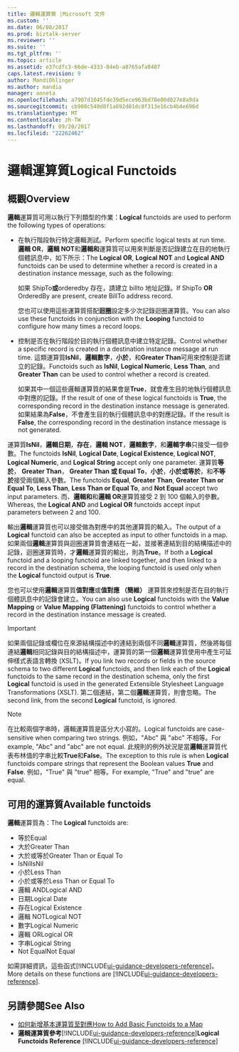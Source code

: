 ```yaml
---
title: 邏輯運算質 |Microsoft 文件
ms.custom: ''
ms.date: 06/08/2017
ms.prod: biztalk-server
ms.reviewer: ''
ms.suite: ''
ms.tgt_pltfrm: ''
ms.topic: article
ms.assetid: e37cdfc3-66de-4333-84eb-a8765afa8407
caps.latest.revision: 9
author: MandiOhlinger
ms.author: mandia
manager: anneta
ms.openlocfilehash: a7907d1045fde39d5ece963bd78e00d027e8a9da
ms.sourcegitcommit: cb908c540d8f1a692d01dc8f313e16cb4b4e696d
ms.translationtype: MT
ms.contentlocale: zh-TW
ms.lasthandoff: 09/20/2017
ms.locfileid: "22262462"
---
```

# <a name="logical-functoids"></a><span data-ttu-id="1835a-102">邏輯運算質</span><span class="sxs-lookup"><span data-stu-id="1835a-102">Logical Functoids</span></span>

## <a name="overview"></a><span data-ttu-id="1835a-103">概觀</span><span class="sxs-lookup"><span data-stu-id="1835a-103">Overview</span></span>
<span data-ttu-id="1835a-104">**邏輯**運算質可用以執行下列類型的作業：</span><span class="sxs-lookup"><span data-stu-id="1835a-104">**Logical** functoids are used to perform the following types of operations:</span></span>  
  
-   <span data-ttu-id="1835a-105">在執行階段執行特定邏輯測試。</span><span class="sxs-lookup"><span data-stu-id="1835a-105">Perform specific logical tests at run time.</span></span> <span data-ttu-id="1835a-106">**邏輯 OR**，**邏輯 NOT**和**邏輯和**運算質可以用來判斷是否記錄建立在目的地執行個體訊息中，如下所示：</span><span class="sxs-lookup"><span data-stu-id="1835a-106">The **Logical OR**, **Logical NOT** and **Logical AND** functoids can be used to determine whether a record is created in a destination instance message, such as the following:</span></span>  
  
     <span data-ttu-id="1835a-107">如果 ShipTo**或**orderedby 存在，請建立 billto 地址記錄。</span><span class="sxs-lookup"><span data-stu-id="1835a-107">If ShipTo **OR** OrderedBy are present, create BillTo address record.</span></span>  
  
     <span data-ttu-id="1835a-108">您也可以使用這些運算質搭配**迴圈**設定多少次記錄迴圈運算質。</span><span class="sxs-lookup"><span data-stu-id="1835a-108">You can also use these functoids in conjunction with the **Looping** functoid to configure how many times a record loops.</span></span>  
  
-   <span data-ttu-id="1835a-109">控制是否在執行階段於目的執行個體訊息中建立特定記錄。</span><span class="sxs-lookup"><span data-stu-id="1835a-109">Control whether a specific record is created in a destination instance message at run time.</span></span> <span data-ttu-id="1835a-110">這類運算質**IsNil**，**邏輯數字**，**小於**，和**Greater Than**可用來控制是否建立的記錄。</span><span class="sxs-lookup"><span data-stu-id="1835a-110">Functoids such as **IsNil**, **Logical Numeric**, **Less Than**, and **Greater Than** can be used to control whether a record is created.</span></span>  
  
     <span data-ttu-id="1835a-111">如果其中一個這些邏輯運算質的結果會是**True**，就會產生目的地執行個體訊息中對應的記錄。</span><span class="sxs-lookup"><span data-stu-id="1835a-111">If the result of one of these logical functoids is **True**, the corresponding record in the destination instance message is generated.</span></span> <span data-ttu-id="1835a-112">如果結果為**False**，不會產生目的執行個體訊息中的對應記錄。</span><span class="sxs-lookup"><span data-stu-id="1835a-112">If the result is **False**, the corresponding record in the destination instance message is not generated.</span></span>  
  
 <span data-ttu-id="1835a-113">運算質**IsNil**，**邏輯日期**，**存在**，**邏輯 NOT**，**邏輯數字**，和**邏輯字串**只接受一個參數。</span><span class="sxs-lookup"><span data-stu-id="1835a-113">The functoids **IsNil**, **Logical Date**, **Logical Existence**, **Logical NOT**, **Logical Numeric**, and **Logical String** accept only one parameter.</span></span> <span data-ttu-id="1835a-114">運算質**等於**， **Greater Than**， **Greater Than 或 Equal To**，**小於**，**小於或等於**，和**不等於**接受兩個輸入參數。</span><span class="sxs-lookup"><span data-stu-id="1835a-114">The functoids **Equal**, **Greater Than**, **Greater Than or Equal To**, **Less Than**, **Less Than or Equal To**, and **Not Equal** accept two input parameters.</span></span> <span data-ttu-id="1835a-115">而、**邏輯和**和**邏輯 OR**運算質接受 2 到 100 個輸入的參數。</span><span class="sxs-lookup"><span data-stu-id="1835a-115">Whereas, the **Logical AND** and **Logical OR** functoids accept input parameters between 2 and 100.</span></span>  
  
 <span data-ttu-id="1835a-116">輸出**邏輯**運算質也可以接受做為對應中的其他運算質的輸入。</span><span class="sxs-lookup"><span data-stu-id="1835a-116">The output of a **Logical** functoid can also be accepted as input to other functoids in a map.</span></span> <span data-ttu-id="1835a-117">如果兩個**邏輯**運算質與迴圈運算質會連結在一起，並接著連結到目的結構描述中的記錄，迴圈運算質時，才**邏輯**運算質的輸出，則為**True**。</span><span class="sxs-lookup"><span data-stu-id="1835a-117">If both a **Logical** functoid and a looping functoid are linked together, and then linked to a record in the destination schema, the looping functoid is used only when the **Logical** functoid output is **True**.</span></span>  
  
 <span data-ttu-id="1835a-118">您也可以使用**邏輯**運算質**值對應**或**值對應 （簡維）** 運算質來控制是否在目的執行個體訊息中的記錄會建立。</span><span class="sxs-lookup"><span data-stu-id="1835a-118">You can also use **Logical** functoids with the **Value Mapping** or **Value Mapping (Flattening)** functoids to control whether a record in the destination instance message is created.</span></span>  
  
> [!IMPORTANT]
>  <span data-ttu-id="1835a-119">如果兩個記錄或欄位在來源結構描述中的連結到兩個不同**邏輯**運算質，然後將每個連結**邏輯**相同記錄與目的結構描述中，運算質的第一個**邏輯**運算質使用中產生可延伸樣式表語言轉換 (XSLT)。</span><span class="sxs-lookup"><span data-stu-id="1835a-119">If you link two records or fields in the source schema to two different **Logical** functoids, and then link each of the **Logical** functoids to the same record in the destination schema, only the first **Logical** functoid is used in the generated Extensible Stylesheet Language Transformations (XSLT).</span></span> <span data-ttu-id="1835a-120">第二個連結，第二個**邏輯**運算質，則會忽略。</span><span class="sxs-lookup"><span data-stu-id="1835a-120">The second link, from the second **Logical** functoid, is ignored.</span></span>  
  
> [!NOTE]
>  <span data-ttu-id="1835a-121">在比較兩個字串時，邏輯運算質是區分大小寫的。</span><span class="sxs-lookup"><span data-stu-id="1835a-121">Logical functoids are case-sensitive when comparing two strings.</span></span> <span data-ttu-id="1835a-122">例如，"Abc" 與 "abc" 不相等。</span><span class="sxs-lookup"><span data-stu-id="1835a-122">For example, "Abc" and "abc" are not equal.</span></span> <span data-ttu-id="1835a-123">此規則的例外狀況是當**邏輯**運算質代表布林值的字串比較**True**和**False**。</span><span class="sxs-lookup"><span data-stu-id="1835a-123">The exception to this rule is when **Logical** functoids compare strings that represent the Boolean values **True** and **False**.</span></span> <span data-ttu-id="1835a-124">例如，"True" 與 "true" 相等。</span><span class="sxs-lookup"><span data-stu-id="1835a-124">For example, "True" and "true" are equal.</span></span>  

## <a name="available-functoids"></a><span data-ttu-id="1835a-125">可用的運算質</span><span class="sxs-lookup"><span data-stu-id="1835a-125">Available functoids</span></span>  
 <span data-ttu-id="1835a-126">**邏輯**運算質為：</span><span class="sxs-lookup"><span data-stu-id="1835a-126">The **Logical** functoids are:</span></span> 

* <span data-ttu-id="1835a-127">等於</span><span class="sxs-lookup"><span data-stu-id="1835a-127">Equal</span></span>
* <span data-ttu-id="1835a-128">大於</span><span class="sxs-lookup"><span data-stu-id="1835a-128">Greater Than</span></span>
* <span data-ttu-id="1835a-129">大於或等於</span><span class="sxs-lookup"><span data-stu-id="1835a-129">Greater Than or Equal To</span></span>
* <span data-ttu-id="1835a-130">IsNil</span><span class="sxs-lookup"><span data-stu-id="1835a-130">IsNil</span></span>
* <span data-ttu-id="1835a-131">小於</span><span class="sxs-lookup"><span data-stu-id="1835a-131">Less Than</span></span>
* <span data-ttu-id="1835a-132">小於或等於</span><span class="sxs-lookup"><span data-stu-id="1835a-132">Less Than or Equal To</span></span>
* <span data-ttu-id="1835a-133">邏輯 AND</span><span class="sxs-lookup"><span data-stu-id="1835a-133">Logical AND</span></span>
* <span data-ttu-id="1835a-134">日期</span><span class="sxs-lookup"><span data-stu-id="1835a-134">Logical Date</span></span>
* <span data-ttu-id="1835a-135">存在</span><span class="sxs-lookup"><span data-stu-id="1835a-135">Logical Existence</span></span>
* <span data-ttu-id="1835a-136">邏輯 NOT</span><span class="sxs-lookup"><span data-stu-id="1835a-136">Logical NOT</span></span>
* <span data-ttu-id="1835a-137">數字</span><span class="sxs-lookup"><span data-stu-id="1835a-137">Logical Numeric</span></span>
* <span data-ttu-id="1835a-138">邏輯 OR</span><span class="sxs-lookup"><span data-stu-id="1835a-138">Logical OR</span></span>
* <span data-ttu-id="1835a-139">字串</span><span class="sxs-lookup"><span data-stu-id="1835a-139">Logical String</span></span>
* <span data-ttu-id="1835a-140">Not Equal</span><span class="sxs-lookup"><span data-stu-id="1835a-140">Not Equal</span></span>

<span data-ttu-id="1835a-141">如需詳細資訊，這些函式[!INCLUDE[ui-guidance-developers-reference](../includes/ui-guidance-developers-reference.md)]。</span><span class="sxs-lookup"><span data-stu-id="1835a-141">More details on these functions are [!INCLUDE[ui-guidance-developers-reference](../includes/ui-guidance-developers-reference.md)].</span></span>
  
## <a name="see-also"></a><span data-ttu-id="1835a-142">另請參閱</span><span class="sxs-lookup"><span data-stu-id="1835a-142">See Also</span></span>  
-  [<span data-ttu-id="1835a-143">如何新增基本運算質至對應</span><span class="sxs-lookup"><span data-stu-id="1835a-143">How to Add Basic Functoids to a Map</span></span>](../core/how-to-add-basic-functoids-to-a-map.md)   
-  <span data-ttu-id="1835a-144">**邏輯運算質參考**[!INCLUDE[ui-guidance-developers-reference](../includes/ui-guidance-developers-reference.md)]</span><span class="sxs-lookup"><span data-stu-id="1835a-144">**Logical Functoids Reference** [!INCLUDE[ui-guidance-developers-reference](../includes/ui-guidance-developers-reference.md)]</span></span>